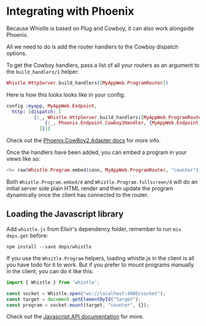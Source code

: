 # Integrating with Phoenix

Because Whistle is based on Plug and Cowboy, it can also work alongside Phoenix.

All we need to do is add the router handlers to the Cowboy dispatch options.

To get the Cowboy handlers, pass a list of all your routers as an argument to the `build_handlers/1` helper:

```elixir
Whistle.HttpServer.build_handlers([MyAppWeb.ProgramRouter])
```

Here is how this looks looks like in your config:

```elixir
config :myapp, MyAppWeb.Endpoint,
  http: [dispatch: [
          {:_, Whistle.HttpServer.build_handlers([MyAppWeb.ProgramRouter]) ++ [
              {:_, Phoenix.Endpoint.Cowboy2Handler, {MyAppWeb.Endpoint, []}}
            ]}]]
```

Check out the [Phoenix.CowBoy2.Adapter docs](https://hexdocs.pm/phoenix/Phoenix.Endpoint.Cowboy2Adapter.html) for more info.

Once the handlers have been added, you can embed a program in your views like so:

```elixir
<%= raw(Whistle.Program.embed(conn, MyAppWeb.ProgramRouter, "counter")) %>
```

Both `Whistle.Program.embed/4` and `Whistle.Program.fullscreen/4` will do an initial server side plain HTML render and then update the program dynamically once the client has connected to the router.

## Loading the Javascript library

Add `whistle.js` from Elixir's dependency folder, remember to run `mix deps.get` before:

```
npm install --save deps/whistle
```

If you use the `Whsitle.Program` helpers, loading whistle.js in the client is all you have todo for it to work. But if you prefer to mount programs manually in the client, you can do it like this:

```javascript
import { Whistle } from 'whistle';

const socket = Whistle.open("ws://localhost:4000/socket");
const target = document.getElementById("target");
const program = socket.mount(target, "counter", {});
```

Check out the [Javascript API documentation](/docs/javascript.md) for more.

